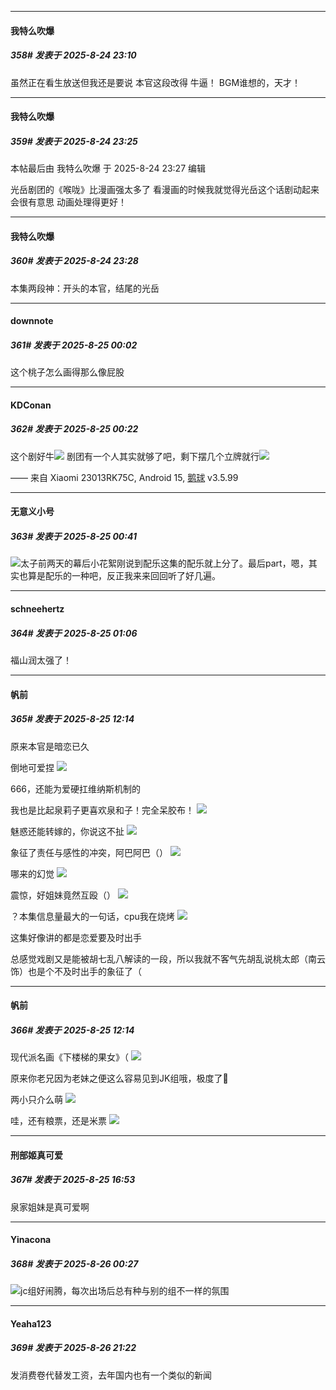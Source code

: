 ﻿
*****

####  我特么吹爆  
##### 358#       发表于 2025-8-24 23:10

虽然正在看生放送但我还是要说
本官这段改得
牛逼！
BGM谁想的，天才！


*****

####  我特么吹爆  
##### 359#       发表于 2025-8-24 23:25

 本帖最后由 我特么吹爆 于 2025-8-24 23:27 编辑 

光岳剧团的《喉咙》比漫画强太多了
看漫画的时候我就觉得光岳这个话剧动起来会很有意思
动画处理得更好！

*****

####  我特么吹爆  
##### 360#       发表于 2025-8-24 23:28

本集两段神：开头的本官，结尾的光岳


*****

####  downnote  
##### 361#       发表于 2025-8-25 00:02

这个桃子怎么画得那么像屁股


*****

####  KDConan  
##### 362#       发表于 2025-8-25 00:22

这个剧好牛<img src="https://static.stage1st.com/image/smiley/face2017/062.gif" referrerpolicy="no-referrer">
剧团有一个人其实就够了吧，剩下摆几个立牌就行<img src="https://static.stage1st.com/image/smiley/face2017/068.png" referrerpolicy="no-referrer">

—— 来自 Xiaomi 23013RK75C, Android 15, [鹅球](https://www.pgyer.com/GcUxKd4w) v3.5.99


*****

####  无意义小号  
##### 363#       发表于 2025-8-25 00:41

<img src="https://static.stage1st.com/image/smiley/face2017/067.png" referrerpolicy="no-referrer">太子前两天的幕后小花絮刚说到配乐这集的配乐就上分了。最后part，嗯，其实也算是配乐的一种吧，反正我来来回回听了好几遍。


*****

####  schneehertz  
##### 364#       发表于 2025-8-25 01:06

福山润太强了！


*****

####  帆前  
##### 365#       发表于 2025-8-25 12:14

原来本官是暗恋已久

倒地可爱捏
<img src="https://p.sda1.dev/26/22cf894465348ca38167a447e7599fc7/1000011996.jpg" referrerpolicy="no-referrer">

666，还能为爱硬扛维纳斯机制的

我也是比起泉莉子更喜欢泉和子！完全呆胶布！
<img src="https://p.sda1.dev/26/c1046630147826a14d4496ca43787d0b/1000011997.jpg" referrerpolicy="no-referrer">

魅惑还能转嫁的，你说这不扯
<img src="https://p.sda1.dev/26/6af8f9521ef86f6dc0371805c2c26143/1000011998.jpg" referrerpolicy="no-referrer">

象征了责任与感性的冲突，阿巴阿巴（）
<img src="https://p.sda1.dev/26/a6dafeed445982d2c7db2ff829a46373/1000011999.jpg" referrerpolicy="no-referrer">

哪来的幻觉
<img src="https://p.sda1.dev/26/ac55ce705d3a3104fe4598fccb73f5f2/1000011987.jpg" referrerpolicy="no-referrer">

震惊，好姐妹竟然互殴（）
<img src="https://p.sda1.dev/26/b1022b10f783836e51e42e0677dc1b41/1000012000.jpg" referrerpolicy="no-referrer">

？本集信息量最大的一句话，cpu我在烧烤
<img src="https://p.sda1.dev/26/95c8b34ac587afbcc063b2f50ec4fa15/1000012001.jpg" referrerpolicy="no-referrer">

这集好像讲的都是恋爱要及时出手

总感觉戏剧又是能被胡七乱八解读的一段，所以我就不客气先胡乱说桃太郎（南云饰）也是个不及时出手的象征了（

*****

####  帆前  
##### 366#       发表于 2025-8-25 12:14

现代派名画《下楼梯的果女》（
<img src="https://p.sda1.dev/26/8572a3ba4fb984d1c6fb3d3657994d43/1000011957.jpg" referrerpolicy="no-referrer">

原来你老兄因为老妹之便这么容易见到JK组哦，极度了👿

两小只介么萌
<img src="https://p.sda1.dev/26/2cb544fc682b8d24afce7fa683e0de3c/1000011985.jpg" referrerpolicy="no-referrer">

哇，还有粮票，还是米票
<img src="https://p.sda1.dev/26/9131e5441cd6a49a3171ef9992f2a89b/1000011995.jpg" referrerpolicy="no-referrer">


*****

####  刑部姬真可爱  
##### 367#       发表于 2025-8-25 16:53

泉家姐妹是真可爱啊


*****

####  Yinacona  
##### 368#       发表于 2025-8-26 00:27

<img src="https://static.stage1st.com/image/smiley/face2017/072.png" referrerpolicy="no-referrer">jc组好闹腾，每次出场后总有种与别的组不一样的氛围


*****

####  Yeaha123  
##### 369#       发表于 2025-8-26 21:22

发消费卷代替发工资，去年国内也有一个类似的新闻

